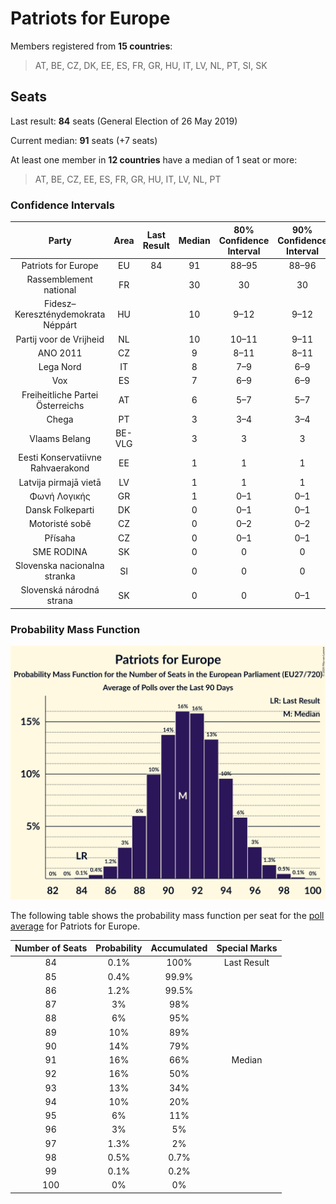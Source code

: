 # Patriots for Europe

Members registered from **15 countries**:

> AT, BE, CZ, DK, EE, ES, FR, GR, HU, IT, LV, NL, PT, SI, SK

## Seats

Last result: **84** seats (General Election of 26 May 2019)

Current median: **91** seats (+7 seats)

At least one member in **12 countries** have a median of 1 seat or more:

> AT, BE, CZ, EE, ES, FR, GR, HU, IT, LV, NL, PT

### Confidence Intervals

| Party | Area | Last Result | Median | 80% Confidence Interval | 90% Confidence Interval | 95% Confidence Interval | 99% Confidence Interval |
|:-----:|:----:|:-----------:|:------:|:-----------------------:|:-----------------------:|:-----------------------:|:-----------------------:|
| Patriots for Europe | EU | 84 | 91 | 88–95 | 88–96 | 87–96 | 86–98 |
| Rassemblement national | FR | | 30 | 30 | 30 | 30 | 30 |
| Fidesz–Kereszténydemokrata Néppárt | HU | | 10 | 9–12 | 9–12 | 9–12 | 9–12 |
| Partij voor de Vrijheid | NL | | 10 | 10–11 | 9–11 | 9–11 | 9–11 |
| ANO 2011 | CZ | | 9 | 8–11 | 8–11 | 8–11 | 7–12 |
| Lega Nord | IT | | 8 | 7–9 | 6–9 | 6–10 | 5–10 |
| Vox | ES | | 7 | 6–9 | 6–9 | 6–9 | 5–9 |
| Freiheitliche Partei Österreichs | AT | | 6 | 5–7 | 5–7 | 5–7 | 5–8 |
| Chega | PT | | 3 | 3–4 | 3–4 | 3–5 | 2–5 |
| Vlaams Belang | BE-VLG | | 3 | 3 | 3 | 3 | 3 |
| Eesti Konservatiivne Rahvaerakond | EE | | 1 | 1 | 1 | 1 | 0–1 |
| Latvija pirmajā vietā | LV | | 1 | 1 | 1 | 1 | 1 |
| Φωνή Λογικής | GR | | 1 | 0–1 | 0–1 | 0–1 | 0–1 |
| Dansk Folkeparti | DK | | 0 | 0–1 | 0–1 | 0–1 | 0–1 |
| Motoristé sobě | CZ | | 0 | 0–2 | 0–2 | 0–2 | 0–2 |
| Přísaha | CZ | | 0 | 0–1 | 0–1 | 0–1 | 0–2 |
| SME RODINA | SK | | 0 | 0 | 0 | 0 | 0 |
| Slovenska nacionalna stranka | SI | | 0 | 0 | 0 | 0 | 0 |
| Slovenská národná strana | SK | | 0 | 0 | 0–1 | 0–1 | 0–1 |

### Probability Mass Function

![Graph with seats probability mass function not yet produced](average-2024-09-30-seats-pmf-patriotsforeurope.png "Seats Probability Mass Function")

The following table shows the probability mass function per seat for the [poll average](average-2024-09-30.html) for Patriots for Europe.

| Number of Seats | Probability | Accumulated | Special Marks |
|:---------------:|:-----------:|:-----------:|:-------------:|
| 84 | 0.1% | 100% | Last Result |
| 85 | 0.4% | 99.9% |  |
| 86 | 1.2% | 99.5% |  |
| 87 | 3% | 98% |  |
| 88 | 6% | 95% |  |
| 89 | 10% | 89% |  |
| 90 | 14% | 79% |  |
| 91 | 16% | 66% | Median |
| 92 | 16% | 50% |  |
| 93 | 13% | 34% |  |
| 94 | 10% | 20% |  |
| 95 | 6% | 11% |  |
| 96 | 3% | 5% |  |
| 97 | 1.3% | 2% |  |
| 98 | 0.5% | 0.7% |  |
| 99 | 0.1% | 0.2% |  |
| 100 | 0% | 0% |  |


